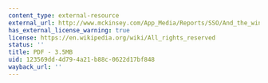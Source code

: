 ```yaml
---
content_type: external-resource
external_url: http://www.mckinsey.com/App_Media/Reports/SSO/And_the_winner_is.pdf
has_external_license_warning: true
license: https://en.wikipedia.org/wiki/All_rights_reserved
status: ''
title: PDF - 3.5MB
uid: 123569dd-4d79-4a21-b88c-0622d17bf848
wayback_url: ''
---
```

